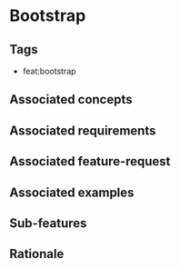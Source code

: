 # Bootstrap

## Tags

- feat:bootstrap

## Associated concepts

## Associated requirements

## Associated feature-request

## Associated examples

## Sub-features

## Rationale

